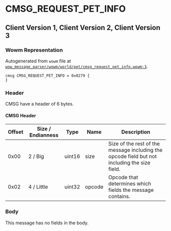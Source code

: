 # CMSG_REQUEST_PET_INFO

## Client Version 1, Client Version 2, Client Version 3

### Wowm Representation

Autogenerated from `wowm` file at [`wow_message_parser/wowm/world/pet/cmsg_request_pet_info.wowm:3`](https://github.com/gtker/wow_messages/tree/main/wow_message_parser/wowm/world/pet/cmsg_request_pet_info.wowm#L3).
```rust,ignore
cmsg CMSG_REQUEST_PET_INFO = 0x0279 {
}
```
### Header

CMSG have a header of 6 bytes.

#### CMSG Header

| Offset | Size / Endianness | Type   | Name   | Description |
| ------ | ----------------- | ------ | ------ | ----------- |
| 0x00   | 2 / Big           | uint16 | size   | Size of the rest of the message including the opcode field but not including the size field.|
| 0x02   | 4 / Little        | uint32 | opcode | Opcode that determines which fields the message contains.|

### Body

This message has no fields in the body.

